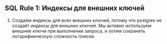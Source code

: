 ## SQL Rule 1: Индексы для внешних ключей



1. Создаём индексы для всех внешних ключей, потому что postgres не создаёт индексы для внешних ключей. Мы активно используем внешние ключи при выполнении запроса, и хотим сохранять логарифмическую сложность поиска.
